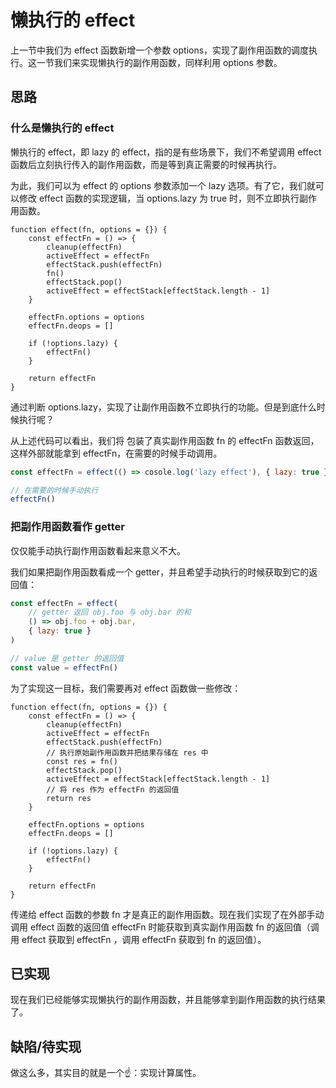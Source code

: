 # 懒执行的 effect

上一节中我们为 effect 函数新增一个参数 options，实现了副作用函数的调度执行。这一节我们来实现懒执行的副作用函数，同样利用 options 参数。

## 思路

### 什么是懒执行的 effect

懒执行的 effect，即 lazy 的 effect，指的是有些场景下，我们不希望调用 effect 函数后立刻执行传入的副作用函数，而是等到真正需要的时候再执行。

为此，我们可以为 effect 的 options 参数添加一个 lazy 选项。有了它，我们就可以修改 effect 函数的实现逻辑，当 options.lazy 为 true 时，则不立即执行副作用函数。

```js{14-18}
function effect(fn, options = {}) {
    const effectFn = () => {
        cleanup(effectFn)
        activeEffect = effectFn
        effectStack.push(effectFn)
        fn()
        effectStack.pop()
        activeEffect = effectStack[effectStack.length - 1]
    }

    effectFn.options = options
    effectFn.deops = []

    if (!options.lazy) {
        effectFn()
    }

    return effectFn
}
```

通过判断 options.lazy，实现了让副作用函数不立即执行的功能。但是到底什么时候执行呢？

从上述代码可以看出，我们将 包装了真实副作用函数 fn 的 effectFn 函数返回，这样外部就能拿到 effectFn，在需要的时候手动调用。

```js
const effectFn = effect(() => cosole.log('lazy effect'), { lazy: true })

// 在需要的时候手动执行
effectFn()
```

### 把副作用函数看作 getter

仅仅能手动执行副作用函数看起来意义不大。

我们如果把副作用函数看成一个 getter，并且希望手动执行的时候获取到它的返回值：

```js
const effectFn = effect(
    // getter 返回 obj.foo 与 obj.bar 的和
    () => obj.foo + obj.bar,
    { lazy: true }
)

// value 是 getter 的返回值
const value = effectFn()
```

为了实现这一目标，我们需要再对 effect 函数做一些修改：

```js{6-7,10-11}
function effect(fn, options = {}) {
    const effectFn = () => {
        cleanup(effectFn)
        activeEffect = effectFn
        effectStack.push(effectFn)
        // 执行原始副作用函数并把结果存储在 res 中
        const res = fn()
        effectStack.pop()
        activeEffect = effectStack[effectStack.length - 1]
        // 将 res 作为 effectFn 的返回值
        return res
    }

    effectFn.options = options
    effectFn.deops = []

    if (!options.lazy) {
        effectFn()
    }

    return effectFn
}
```

传递给 effect 函数的参数 fn 才是真正的副作用函数。现在我们实现了在外部手动调用 effect 函数的返回值 effectFn 时能获取到真实副作用函数 fn 的返回值（调用 effect 获取到 effectFn ，调用 effectFn 获取到 fn 的返回值）。

## 已实现

现在我们已经能够实现懒执行的副作用函数，并且能够拿到副作用函数的执行结果了。

## 缺陷/待实现

做这么多，其实目的就是一个☝️：实现计算属性。
